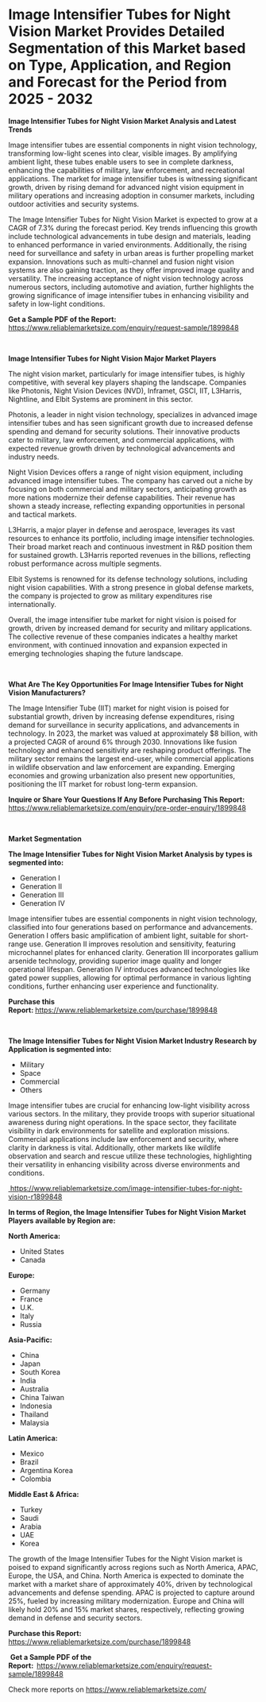 <p><h1>Image Intensifier Tubes for Night Vision Market Provides Detailed Segmentation of this Market based on Type, Application, and Region and Forecast for the Period from 2025 - 2032</h1></p><p><strong>Image Intensifier Tubes for Night Vision Market Analysis and Latest Trends</strong></p>
<p><p>Image intensifier tubes are essential components in night vision technology, transforming low-light scenes into clear, visible images. By amplifying ambient light, these tubes enable users to see in complete darkness, enhancing the capabilities of military, law enforcement, and recreational applications. The market for image intensifier tubes is witnessing significant growth, driven by rising demand for advanced night vision equipment in military operations and increasing adoption in consumer markets, including outdoor activities and security systems.</p><p>The Image Intensifier Tubes for Night Vision Market is expected to grow at a CAGR of 7.3% during the forecast period. Key trends influencing this growth include technological advancements in tube design and materials, leading to enhanced performance in varied environments. Additionally, the rising need for surveillance and safety in urban areas is further propelling market expansion. Innovations such as multi-channel and fusion night vision systems are also gaining traction, as they offer improved image quality and versatility. The increasing acceptance of night vision technology across numerous sectors, including automotive and aviation, further highlights the growing significance of image intensifier tubes in enhancing visibility and safety in low-light conditions.</p></p>
<p><strong>Get a Sample PDF of the Report:&nbsp;</strong> <a href="https://www.reliablemarketsize.com/enquiry/request-sample/1899848?utm_campaign=3269&utm_medium=2&utm_source=Github&utm_content=ia&utm_term=07042025&utm_id=image-intensifier-tubes-for-night-vision">https://www.reliablemarketsize.com/enquiry/request-sample/1899848</a></p>
<p>&nbsp;</p>
<p><strong>Image Intensifier Tubes for Night Vision Major Market Players</strong></p>
<p><p>The night vision market, particularly for image intensifier tubes, is highly competitive, with several key players shaping the landscape. Companies like Photonis, Night Vision Devices (NVD), Inframet, GSCI, IIT, L3Harris, Nightline, and Elbit Systems are prominent in this sector.</p><p>Photonis, a leader in night vision technology, specializes in advanced image intensifier tubes and has seen significant growth due to increased defense spending and demand for security solutions. Their innovative products cater to military, law enforcement, and commercial applications, with expected revenue growth driven by technological advancements and industry needs.</p><p>Night Vision Devices offers a range of night vision equipment, including advanced image intensifier tubes. The company has carved out a niche by focusing on both commercial and military sectors, anticipating growth as more nations modernize their defense capabilities. Their revenue has shown a steady increase, reflecting expanding opportunities in personal and tactical markets.</p><p>L3Harris, a major player in defense and aerospace, leverages its vast resources to enhance its portfolio, including image intensifier technologies. Their broad market reach and continuous investment in R&D position them for sustained growth. L3Harris reported revenues in the billions, reflecting robust performance across multiple segments.</p><p>Elbit Systems is renowned for its defense technology solutions, including night vision capabilities. With a strong presence in global defense markets, the company is projected to grow as military expenditures rise internationally.</p><p>Overall, the image intensifier tube market for night vision is poised for growth, driven by increased demand for security and military applications. The collective revenue of these companies indicates a healthy market environment, with continued innovation and expansion expected in emerging technologies shaping the future landscape.</p></p>
<p>&nbsp;</p>
<p><strong>What Are The Key Opportunities For Image Intensifier Tubes for Night Vision Manufacturers?</strong></p>
<p><p>The Image Intensifier Tube (IIT) market for night vision is poised for substantial growth, driven by increasing defense expenditures, rising demand for surveillance in security applications, and advancements in technology. In 2023, the market was valued at approximately $8 billion, with a projected CAGR of around 6% through 2030. Innovations like fusion technology and enhanced sensitivity are reshaping product offerings. The military sector remains the largest end-user, while commercial applications in wildlife observation and law enforcement are expanding. Emerging economies and growing urbanization also present new opportunities, positioning the IIT market for robust long-term expansion.</p></p>
<p><strong>Inquire or Share Your Questions If Any Before Purchasing This Report:</strong> <a href="https://www.reliablemarketsize.com/enquiry/pre-order-enquiry/1899848?utm_campaign=3269&utm_medium=2&utm_source=Github&utm_content=ia&utm_term=07042025&utm_id=image-intensifier-tubes-for-night-vision">https://www.reliablemarketsize.com/enquiry/pre-order-enquiry/1899848</a></p>
<p>&nbsp;</p>
<p><strong>Market Segmentation</strong></p>
<p><strong>The Image Intensifier Tubes for Night Vision Market Analysis by types is segmented into:</strong></p>
<p><ul><li>Generation I</li><li>Generation II</li><li>Generation III</li><li>Generation IV</li></ul></p>
<p><p>Image intensifier tubes are essential components in night vision technology, classified into four generations based on performance and advancements. Generation I offers basic amplification of ambient light, suitable for short-range use. Generation II improves resolution and sensitivity, featuring microchannel plates for enhanced clarity. Generation III incorporates gallium arsenide technology, providing superior image quality and longer operational lifespan. Generation IV introduces advanced technologies like gated power supplies, allowing for optimal performance in various lighting conditions, further enhancing user experience and functionality.</p></p>
<p><strong>Purchase this Report:&nbsp;</strong><a href="https://www.reliablemarketsize.com/purchase/1899848?utm_campaign=3269&utm_medium=2&utm_source=Github&utm_content=ia&utm_term=07042025&utm_id=image-intensifier-tubes-for-night-vision">https://www.reliablemarketsize.com/purchase/1899848</a></p>
<p>&nbsp;</p>
<p><strong>The Image Intensifier Tubes for Night Vision Market Industry Research by Application is segmented into:</strong></p>
<p><ul><li>Military</li><li>Space</li><li>Commercial</li><li>Others</li></ul></p>
<p><p>Image intensifier tubes are crucial for enhancing low-light visibility across various sectors. In the military, they provide troops with superior situational awareness during night operations. In the space sector, they facilitate visibility in dark environments for satellite and exploration missions. Commercial applications include law enforcement and security, where clarity in darkness is vital. Additionally, other markets like wildlife observation and search and rescue utilize these technologies, highlighting their versatility in enhancing visibility across diverse environments and conditions.</p></p>
<p><a href="https://www.reliablemarketsize.com/image-intensifier-tubes-for-night-vision-r1899848?utm_campaign=3269&utm_medium=2&utm_source=Github&utm_content=ia&utm_term=07042025&utm_id=image-intensifier-tubes-for-night-vision">&nbsp;https://www.reliablemarketsize.com/image-intensifier-tubes-for-night-vision-r1899848</a></p>
<p><strong>In terms of Region, the Image Intensifier Tubes for Night Vision Market Players available by Region are:</strong></p>
<p>
    <p> <strong> North America: </strong>
        <ul>
            <li>United States</li>
            <li>Canada</li>
        </ul>
        </p> 
    <p> <strong> Europe: </strong>
        <ul>
            <li>Germany</li>
            <li>France</li>
            <li>U.K.</li>
            <li>Italy</li>
            <li>Russia</li>
        </ul>
        </p> 
    <p> <strong> Asia-Pacific: </strong>
        <ul>
            <li>China</li>
            <li>Japan</li>
            <li>South Korea</li>
            <li>India</li>
            <li>Australia</li>
            <li>China Taiwan</li>
            <li>Indonesia</li>
            <li>Thailand</li>
            <li>Malaysia</li>
        </ul>
        </p> 
    <p> <strong> Latin America: </strong>
        <ul>
            <li>Mexico</li>
            <li>Brazil</li>
            <li>Argentina Korea</li>
            <li>Colombia</li>
        </ul>
        </p> 
    <p> <strong> Middle East & Africa: </strong>
        <ul>
            <li>Turkey</li>
            <li>Saudi</li>
            <li>Arabia</li>
            <li>UAE</li>
            <li>Korea</li>
        </ul>
    </p>
    </p>
<p><p>The growth of the Image Intensifier Tubes for the Night Vision market is poised to expand significantly across regions such as North America, APAC, Europe, the USA, and China. North America is expected to dominate the market with a market share of approximately 40%, driven by technological advancements and defense spending. APAC is projected to capture around 25%, fueled by increasing military modernization. Europe and China will likely hold 20% and 15% market shares, respectively, reflecting growing demand in defense and security sectors. </p></p>
<p><strong>Purchase this Report: </strong><a href="https://www.reliablemarketsize.com/purchase/1899848?utm_campaign=3269&utm_medium=2&utm_source=Github&utm_content=ia&utm_term=07042025&utm_id=image-intensifier-tubes-for-night-vision">https://www.reliablemarketsize.com/purchase/1899848</a></p>
<p>&nbsp;<strong>Get a Sample PDF of the Report:&nbsp;&nbsp;</strong><a href="https://www.reliablemarketsize.com/enquiry/request-sample/1899848?utm_campaign=3269&utm_medium=2&utm_source=Github&utm_content=ia&utm_term=07042025&utm_id=image-intensifier-tubes-for-night-vision">https://www.reliablemarketsize.com/enquiry/request-sample/1899848</a></p>
<p><strong></strong></p>
<p>Check more reports on <a href="https://www.reliablemarketsize.com/?utm_campaign=3269&utm_medium=2&utm_source=Github&utm_content=ia&utm_term=07042025&utm_id=image-intensifier-tubes-for-night-vision">https://www.reliablemarketsize.com/</a></p>